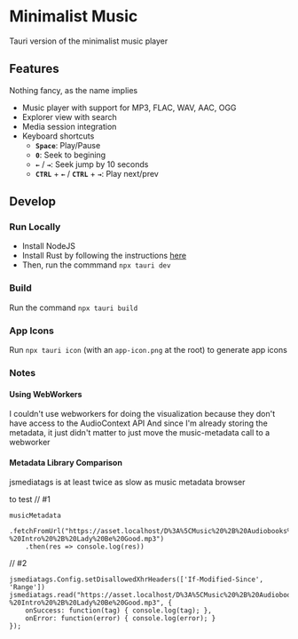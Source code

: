 # Minimalist Music
Tauri version of the minimalist music player

## Features
Nothing fancy, as the name implies
- Music player with support for MP3, FLAC, WAV, AAC, OGG
- Explorer view with search
- Media session integration
- Keyboard shortcuts
	- <kbd>**`Space`**</kbd>: Play/Pause
	- <kbd>**`0`**</kbd>: Seek to begining
	- <kbd>**`←`**</kbd> / <kbd>**`→`**</kbd>: Seek jump by 10 seconds
	- <kbd>**`CTRL`**</kbd> + <kbd>**`←`**</kbd> / <kbd>**`CTRL`**</kbd> + <kbd>**`→`**</kbd>: Play next/prev

## Develop
### Run Locally
- Install NodeJS
- Install Rust by following the instructions [here](https://tauri.app/v1/guides/getting-started/prerequisites)
- Then, run the commmand `npx tauri dev`

### Build
Run the command `npx tauri build`

### App Icons
Run `npx tauri icon` (with an `app-icon.png` at the root) to generate app icons

### Notes
#### Using WebWorkers
I couldn't use webworkers for doing the visualization because they don't have access to the AudioContext API
And since I'm already storing the metadata, it just didn't matter to just move the music-metadata call to a webworker

#### Metadata Library Comparison
jsmediatags is at least twice as slow as music metadata browser

to test
// #1
```
musicMetadata
	.fetchFromUrl("https://asset.localhost/D%3A%5CMusic%20%2B%20Audiobooks%5CMISC%5CBOOKS%5CAd%20Astra%5C01%20-%20Intro%20%2B%20Lady%20Be%20Good.mp3")
	.then(res => console.log(res))
```
// #2
```
jsmediatags.Config.setDisallowedXhrHeaders(['If-Modified-Since', 'Range'])
jsmediatags.read("https://asset.localhost/D%3A%5CMusic%20%2B%20Audiobooks%5CMISC%5CBOOKS%5CAd%20Astra%5C01%20-%20Intro%20%2B%20Lady%20Be%20Good.mp3", {
	onSuccess: function(tag) { console.log(tag); },
	onError: function(error) { console.log(error); }
});
```
